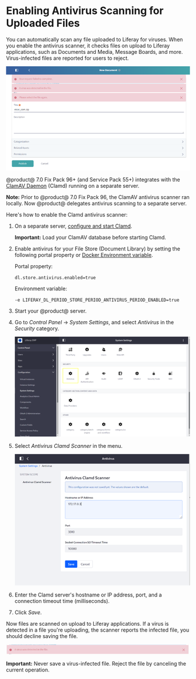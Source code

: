 # Enabling Antivirus Scanning for Uploaded Files

You can automatically scan any file uploaded to Liferay for viruses. When you enable the antivirus scanner, it checks files on upload to Liferay applications, such as Documents and Media, Message Boards, and more. Virus-infected files are reported for users to reject.

![The scanner detects virus-infected files on upload to Documents and Media and other Liferay applications.](../../../images-dxp/clamd-virus-detected.png)

@product@ 7.0 Fix Pack 96+ (and Service Pack 55+) integrates with the [ClamAV Daemon](https://www.clamav.net/documents/scanning#clamd) (Clamd) running on a separate server.

**Note:** Prior to @product@ 7.0 Fix Pack 96, the ClamAV antivirus scanner ran locally. Now @product@ delegates antivirus scanning to a separate server.

Here's how to enable the Clamd antivirus scanner:

1. On a separate server, [configure and start Clamd](https://www.clamav.net/documents/scanning#clamd).

    **Important:** Load your ClamAV database before starting Clamd.

1. Enable antivirus for your File Store (Document Library) by setting the following portal property or [Docker Environment variable](https://learn.liferay.com/dxp/7.x/en/installation-and-upgrades/installing-liferay/using-liferay-docker-images/configuring-containers.html#using-liferay-env-variables).

    Portal property:

    ```propertie
    dl.store.antivirus.enabled=true
    ```

    Environment variable:

    ```properties
    -e LIFERAY_DL_PERIOD_STORE_PERIOD_ANTIVIRUS_PERIOD_ENABLED=true
    ```

1. Start your @product@ server.

1. Go to *Control Panel* &rarr; *System Settings*, and select *Antivirus* in the *Security* category.

    ![Antivirus is in the Security category in System Settings.](../../../images-dxp/clamd-antivirus-system-settings.png)

1. Select *Antivirus Clamd Scanner* in the menu.

    ![Antivirus Clamd Scanner configuration](../../../images-dxp/clamd-setup.png)

1. Enter the Clamd server's hostname or IP address, port, and a connection timeout time (milliseconds).

1. Click *Save*.

Now files are scanned on upload to Liferay applications. If a virus is detected in a file you're uploading, the scanner reports the infected file, you should decline saving the file.

![Here's the virus detection message.](../../../images-dxp/clamd-virus-detected-message.png)

**Important:** Never save a virus-infected file. Reject the file by canceling the current operation.
